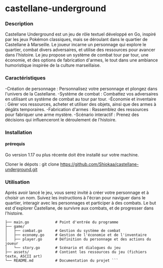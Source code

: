 # castellane-underground

### Description
Castellane Underground est un jeu de rôle textuel développé en Go, inspiré par les jeux Pokémon classiques, mais se déroulant dans le quartier de Castellane à Marseille. Le joueur incarne un personnage qui explore le quartier, combat divers adversaires, et utilise des ressources pour avancer dans l'histoire. Le jeu propose un système de combat tour par tour, une économie, et des options de fabrication d'armes, le tout dans une ambiance humoristique inspirée de la culture marseillaise.

### Caractéristiques

-Création de personnage : Personnalisez votre personnage et plongez dans l'univers de la Castellane.
-Système de combat : Combattez vos adversaires en utilisant un système de combat au tour par tour.
-Économie et inventaire : Gérer vos ressources, acheter et utiliser des objets, ainsi que des armes à dégâts temporaires.
-Fabrication d'armes : Rassemblez des ressources pour fabriquer une arme mystère.
-Scénario interactif : Prenez des décisions qui influenceront le déroulement de l'histoire.

### Installation

#### prérequis
Go version 1.17 ou plus récente doit être installé sur votre machine.

Cloner le dépots :
git clone https://github.com/Shiokaa/castellane-underground.git


### Utilisation
Après avoir lancé le jeu, vous serez invité à créer votre personnage et à choisir un nom. Suivez les instructions à l'écran pour naviguer dans le quartier, interagir avec les personnages et participer à des combats. Le but est d'explorer Castellane, de survivre aux combats, et de progresser dans l'histoire.

``` castellane_underground/
├── main.go            # Point d'entrée du programme
├── game/
│   ├── combat.go      # Gestion du système de combat
│   ├── economy.go     # Gestion de l'économie et de l'inventaire
│   ├── player.go      # Définition du personnage et des actions du joueur
│   └── story.go       # Scénario et dialogues du jeu
├── assets/            # Contient les ressources du jeu (fichiers texte, ASCII art)
└── README.md          # Documentation du projet ```


